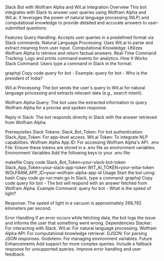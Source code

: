 Slack Bot with Wolfram Alpha and Wit.ai Integration
Overview
This bot integrates with Slack to answer user queries using Wolfram Alpha and Wit.ai. It leverages the power of natural language processing (NLP) and computational knowledge to provide detailed and accurate answers to user-submitted questions.

Features
Query Handling: Accepts user queries in a predefined format via Slack commands.
Natural Language Processing: Uses Wit.ai to parse and extract meaning from user input.
Computational Knowledge: Utilizes Wolfram Alpha to retrieve and return factual answers.
Real-Time Command Tracking: Logs and prints command events for analytics.
How It Works
Slack Command: Users type a command in Slack in the format:

graphql
Copy code
query for bot - <message>
Example: query for bot - Who is the president of India?

Wit.ai Processing: The bot sends the user's query to Wit.ai for natural language processing and extracts relevant data (e.g., search intent).

Wolfram Alpha Query: The bot uses the extracted information to query Wolfram Alpha for a precise and spoken response.

Reply in Slack: The bot responds directly in Slack with the answer retrieved from Wolfram Alpha.

Prerequisites
Slack Tokens:
Slack_Bot_Token: For bot authentication.
Slack_App_Token: For app-level access.
Wit.ai Token: To integrate NLP capabilities.
Wolfram Alpha App ID: For accessing Wolfram Alpha's API.
.env File: Ensure these tokens are stored in a .env file as environment variables.
Environment Variables
Add the following keys to your .env file:

makefile
Copy code
Slack_Bot_Token=your-slack-bot-token
Slack_App_Token=your-slack-app-token
WIT_AI_TOKEN=your-witai-token
WOLFRAM_APP_ID=your-wolfram-alpha-app-id
Usage
Start the bot using:
bash
Copy code
go run main.go
In Slack, type a command:
graphql
Copy code
query for bot - <your question>
The bot will respond with an answer fetched from Wolfram Alpha.
Example
Command:
query for bot - What is the speed of light?

Response:
The speed of light in a vacuum is approximately 299,792 kilometers per second.

Error Handling
If an error occurs while fetching data, the bot logs the issue and informs the user that something went wrong.
Dependencies
Slacker: For interacting with Slack.
Wit.ai: For natural language processing.
Wolfram Alpha API: For computational knowledge retrieval.
GJSON: For parsing JSON responses.
Godotenv: For managing environment variables.
Future Enhancements
Add support for more complex queries.
Include a fallback response for unsupported queries.
Improve error handling and user feedback.
